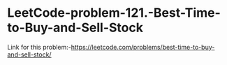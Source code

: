 # LeetCode-problem-121.-Best-Time-to-Buy-and-Sell-Stock
Link for this problem:-https://leetcode.com/problems/best-time-to-buy-and-sell-stock/
